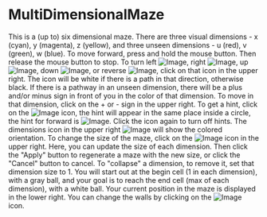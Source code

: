 # MultiDimensionalMaze
This is a (up to) six dimensional maze. There are three visual dimensions -
     x (cyan), y (magenta), z (yellow), and three unseen dimensions -
     u (red), v (green), w (blue).
To move forward, press and hold the mouse button. Then release the mouse button to stop.
To turn left ![Image](Icon-pictures.png "icon"), right ![Image](Icon-pictures.png "icon"), up ![Image](Icon-pictures.png "icon"), down ![Image](Icon-pictures.png "icon"), or reverse ![Image](Icon-pictures.png "icon"), click on that icon in
     the upper right. The icon will be white if there is a path in that direction,
     otherwise black.
If there is a pathway in an unseen dimension, there will be a plus and/or
     minus sign in front of you in the color of that dimension. To move in that
     dimension, click on the + or - sign in the upper right.
To get a hint, click on the ![Image](Icon-pictures.png "icon") icon, the hint will appear in the same place inside
     a circle, the hint for forward is ![Image](Icon-pictures.png "icon"). Click the icon again to turn off hints.
The dimensions icon in the upper right ![Image](Icon-pictures.png "icon") will show the colored orientation.
To change the size of the maze, click on the ![Image](Icon-pictures.png "icon") icon in the upper right. Here,
     you can update the size of each dimension.
Then click the "Apply" button to regenerate a maze with the new size, or click
     the "Cancel" button to cancel.
To "collapse" a dimension, to remove it, set that dimension size to 1.
You will start out at the begin cell (1 in each dimension), with a gray ball, and your goal is to reach
     the end cell (max of each dimension), with a white ball.
Your current position in the maze is displayed in the lower right.
You can change the walls by clicking on the ![Image](Icon-pictures.png "icon") icon.
